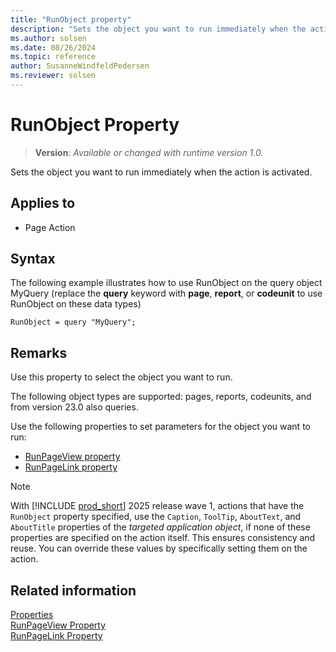 ```yaml
---
title: "RunObject property"
description: "Sets the object you want to run immediately when the action is activated."
ms.author: solsen
ms.date: 08/26/2024
ms.topic: reference
author: SusanneWindfeldPedersen
ms.reviewer: solsen
---
```

[//]: # (START>DO_NOT_EDIT)
[//]: # (IMPORTANT:Do not edit any of the content between here and the END>DO_NOT_EDIT.)
[//]: # (Any modifications should be made in the .xml files in the ModernDev repo.)
# RunObject Property
> **Version**: _Available or changed with runtime version 1.0._

Sets the object you want to run immediately when the action is activated.

## Applies to
-   Page Action

[//]: # (IMPORTANT: END>DO_NOT_EDIT)

## Syntax
The following example illustrates how to use RunObject on the query object MyQuery (replace the **query** keyword with **page**, **report**, or **codeunit** to use RunObject on these data types)

```AL
RunObject = query "MyQuery";
```

## Remarks  

Use this property to select the object you want to run.  

The following object types are supported: pages, reports, codeunits, and from version 23.0 also queries.

Use the following properties to set parameters for the object you want to run:  
  
- [RunPageView property](devenv-runpageview-property.md)  
- [RunPageLink property](devenv-runpagelink-property.md)  

> [!NOTE]
> With [!INCLUDE [prod_short](../includes/prod_short.md)] 2025 release wave 1, actions that have the `RunObject` property specified, use the `Caption`, `ToolTip`, `AboutText`, and `AboutTitle` properties of the *targeted application object*, if none of these properties are specified on the action itself. This ensures consistency and reuse. You can override these values by specifically setting them on the action.

## Related information

[Properties](devenv-properties.md)  
[RunPageView Property](devenv-runpageview-property.md)  
[RunPageLink Property](devenv-runpagelink-property.md)  
